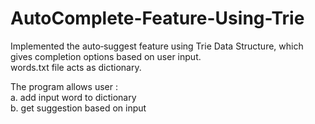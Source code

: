 # AutoComplete-Feature-Using-Trie
Implemented the auto‐suggest feature using Trie Data Structure, which gives completion options based on user input.  
words.txt file acts as dictionary.

The program allows user :  
a. add input word to dictionary  
b. get suggestion based on input
